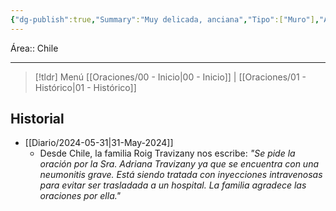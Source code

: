 ```yaml
---
{"dg-publish":true,"Summary":"Muy delicada, anciana","Tipo":["Muro"],"Actualizado":"2024-05-31","Status":["De preocupación"],"permalink":"/Oraciones/Adriana Travizany/","dgPassFrontmatter":true,"created":"2024-06-03T22:12:01.384-06:00","updated":"2025-02-19T10:33:08.177-06:00"}
---
```


Área:: Chile
- - -
> [!tldr] Menú 
> [[Oraciones/00 - Inicio\|00 - Inicio]] | [[Oraciones/01 - Histórico\|01 - Histórico]]
## Historial
- [[Diario/2024-05-31\|31-May-2024]]
	- Desde Chile, la familia Roig Travizany nos escribe: *"Se pide la oración por la Sra. Adriana Travizany ya que se encuentra con una neumonitis grave. Está siendo tratada con inyecciones intravenosas para evitar ser trasladada a un hospital. La familia agradece las oraciones por ella."*

